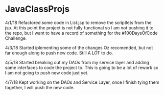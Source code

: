 # JavaClassProjs

4/1/18  Refactored some code in List.jsp to remove the scriptlets from the jsp.
        At this point the project is not fully functional so I am not pushing it 
        to the repo, but I want to have a record of something for the #100DaysOfCode
        Challenge.

4/3/18  Started iplementing some of the changes Oz recomended, but not far enough 
        along to push new code. Still A LOT to do.

4/5/18  Started breaking out my DAOs from my service layer and adding some interfaces
        to code the project to. This is going to be a lot of rework so I am not going
        to push new code just yet.

4/7/18  Kept working on the DAOs and Service Layer, once I finish tying them together, 
        I will push the new code. 